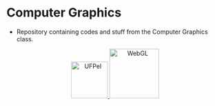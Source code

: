 # Computer Graphics

- Repository containing codes and stuff from the Computer Graphics class.

<p align="center">
  <a href="https://portal.ufpel.edu.br/">
    <img alt="UFPel" src="https://upload.wikimedia.org/wikipedia/commons/4/49/UFPEL-ESCUDO-2013.png" width="85" />
  </a>
  <a href="https://webgl2fundamentals.org/">
    <img alt="WebGL" src="https://upload.wikimedia.org/wikipedia/commons/thumb/2/25/WebGL_Logo.svg/1280px-WebGL_Logo.svg.png" width="115">
  </a>
</p>
